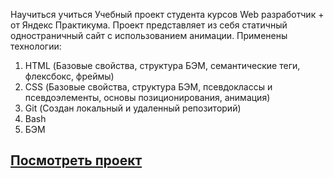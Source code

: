 Научиться учиться
Учебный проект студента курсов Web разработчик + от Яндекс Практикума.
Проект представляет из себя статичный одностраничный сайт с использованием анимации. Применены технологии: 
1. HTML (Базовые свойства, структура БЭМ, семантические теги, флексбокс, фреймы)
2. CSS (Базовые свойства, структура БЭМ, псевдоклассы и псевдоэлементы, основы позиционирования, анимация)
3. Git (Создан локальный и удаленный репозиторий)
4. Bash
5. БЭМ

## [Посмотреть проект](https://atec-coda.github.io/how-to-learn-plus/)

